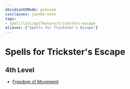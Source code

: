 ```yaml
---
obsidianUIMode: preview
cssclasses: json5e-note
tags:
- spell/list/optfeature/tricksters-escape
aliases: ["Spells for Trickster's Escape"]
---
```

# Spells for Trickster's Escape

## 4th Level

- [Freedom of Movement](freedom-of-movement "PHB")